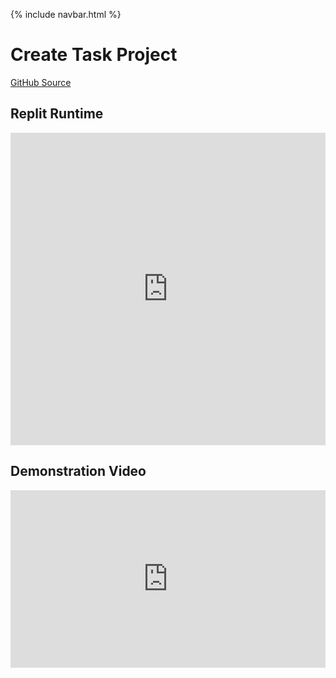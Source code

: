 {% include navbar.html %}

# Create Task Project

[GitHub Source](https://github.com/jar04/flask_portfolio/blob/main/templates/jacob.html)

## Replit Runtime
<iframe frameborder="0" width="100%" height="500px" src="https://replit.com/@JacobRozenkrant/jar04githubio?embed=true"></iframe>

## Demonstration Video
<div style="position: relative; padding-bottom: 56.25%; height: 0;"><iframe src="https://www.loom.com/embed/4389f1e59eb741d19288388ed37eec14" frameborder="0" webkitallowfullscreen mozallowfullscreen allowfullscreen style="position: absolute; top: 0; left: 0; width: 100%; height: 100%;"></iframe></div>